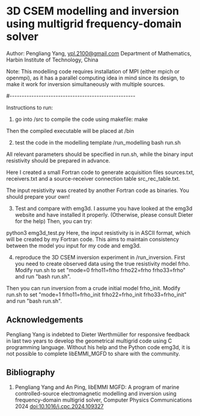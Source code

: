 # 3D CSEM modelling and inversion using multigrid frequency-domain solver

Author: Pengliang Yang, ypl.2100@gmail.com
Department of Mathematics, Harbin Institute of Technology, China

Note: This modelling code requires installation of MPI (either mpich or openmpi),
as it has a parallel computing idea in mind since its design, to make it work 
for inversion simultaneously with multiple sources.

#----------------------------------------------------

Instructions to run:

1. go into /src to compile the code using makefile:
make

Then the compiled executable will be placed at /bin

2. test the code in the modelling template /run_modelling
bash run.sh

All relevant parameters should be specified in run.sh, while the binary input 
resistivity should be prepared in advance.

Here I created a small Fortran code to generate acquisition files
sources.txt, receivers.txt and a source-receiver connection table src_rec_table.txt.

The input resistivity was created by another Fortran code as binaries.
You should prepare your own!

3. Test and compare with emg3d. I assume you have looked at the emg3d website and 
have installed it properly. (Otherwise, please consult Dieter for the help)
 Then, you can try:
 
python3 emg3d_test.py
Here, the input resistivity is in ASCII format, which will be created by my Fortran code.
This aims to maintain consistency between the model you input for my code and emg3d.

4. reproduce the 3D CSEM inversion experiment in /run_inversion.
First you need to create observed data using the true resistivity model frho.
Modify run.sh to set "mode=0 frho11=frho frho22=frho frho33=frho" and run "bash run.sh".

Then you can run inversion from a crude initial model frho_init.
Modify run.sh to set "mode=1 frho11=frho_init frho22=frho_init frho33=frho_init" and run "bash run.sh".


## Acknowledgements
Pengliang Yang is indebted to Dieter Werthmüller for responsive feedback in last two years to develop the
geometrical multigrid code using C programming language. Without his help and the Python code emg3d,
it is not possible to complete libEMMI_MGFD to share with the community.

## Bibliography

1. Pengliang Yang and An Ping, libEMMI MGFD: A program of marine controlled-source electromagnetic
modelling and inversion using frequency-domain multigrid solver, Computer Physics Communications 2024 
[doi:10.1016/j.cpc.2024.109327](https://doi.org/10.1016/j.cpc.2024.109327)
